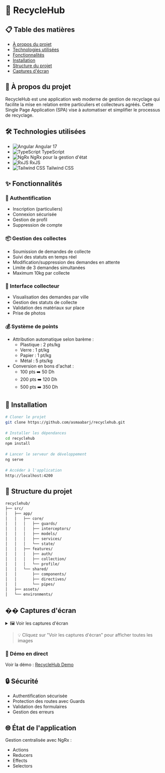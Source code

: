 # 🌱 RecycleHub

## 📋 Table des matières
- [À propos du projet](#-à-propos-du-projet)
- [Technologies utilisées](#-technologies-utilisées)
- [Fonctionnalités](#-fonctionnalités)
- [Installation](#-installation)
- [Structure du projet](#-structure-du-projet)
- [Captures d'écran](#-captures-décran)

## 🌟 À propos du projet
RecycleHub est une application web moderne de gestion de recyclage qui facilite la mise en relation entre particuliers et collecteurs agréés. Cette Single Page Application (SPA) vise à automatiser et simplifier le processus de recyclage.

## 🛠 Technologies utilisées
- ![Angular](https://img.shields.io/badge/Angular-DD0031?style=for-the-badge&logo=angular&logoColor=white) Angular 17
- ![TypeScript](https://img.shields.io/badge/TypeScript-007ACC?style=for-the-badge&logo=typescript&logoColor=white) TypeScript
- ![NgRx](https://img.shields.io/badge/NgRx-BA2BD2?style=for-the-badge&logo=redux&logoColor=white) NgRx pour la gestion d'état
- ![RxJS](https://img.shields.io/badge/RxJS-B7178C?style=for-the-badge&logo=reactivex&logoColor=white) RxJS
- ![Tailwind CSS](https://img.shields.io/badge/Tailwind_CSS-38B2AC?style=for-the-badge&logo=tailwind-css&logoColor=white) Tailwind CSS

## ✨ Fonctionnalités

### 👤 Authentification
- Inscription (particuliers)
- Connexion sécurisée
- Gestion de profil
- Suppression de compte

### 📦 Gestion des collectes
- Soumission de demandes de collecte
- Suivi des statuts en temps réel
- Modification/suppression des demandes en attente
- Limite de 3 demandes simultanées
- Maximum 10kg par collecte

### 🚛 Interface collecteur
- Visualisation des demandes par ville
- Gestion des statuts de collecte
- Validation des matériaux sur place
- Prise de photos

### 💰 Système de points
- Attribution automatique selon barème :
  - Plastique : 2 pts/kg
  - Verre : 1 pt/kg
  - Papier : 1 pt/kg
  - Métal : 5 pts/kg
- Conversion en bons d'achat :
  - 100 pts ➡️ 50 Dh
  - 200 pts ➡️ 120 Dh
  - 500 pts ➡️ 350 Dh

## 🚀 Installation
```bash
# Cloner le projet
git clone https://github.com/asmaabarj/recyclehub.git

# Installer les dépendances
cd recyclehub
npm install

# Lancer le serveur de développement
ng serve

# Accéder à l'application
http://localhost:4200
```

## 📁 Structure du projet
```
recyclehub/
├── src/
│   ├── app/
│   │   ├── core/
│   │   │   ├── guards/
│   │   │   ├── interceptors/
│   │   │   ├── models/
│   │   │   ├── services/
│   │   │   └── state/
│   │   ├── features/
│   │   │   ├── auth/
│   │   │   ├── collection/
│   │   │   └── profile/
│   │   └── shared/
│   │       ├── components/
│   │       ├── directives/
│   │       └── pipes/
│   ├── assets/
│   └── environments/
```

## �� Captures d'écran

<details>
<summary>🖼️ Voir les captures d'écran</summary>

### 🏠 Page d'accueil
<img src="image-1.png" alt="Page d'accueil" width="600"/>

### 🔐 Authentification
<div align="center">
  <img src="image-2.png" alt="Page de connexion" width="400"/>
  <img src="image-3.png" alt="Page d'inscription" width="400"/>
</div>

### 👤 Profil Utilisateur
<img src="image-4.png" alt="Page de profil" width="600"/>

### 📦 Gestion des Collectes
<div align="center">
  <table>
    <tr>
      <td><img src="image-5.png" alt="Liste des collectes" width="400"/></td>
      <td><img src="image-6.png" alt="Détails d'une collecte" width="400"/></td>
    </tr>
  </table>
</div>

### 💰 Système de Points
<img src="image-7.png" alt="Système de points et récompenses" width="600"/>

</details>

> 💡 Cliquez sur "Voir les captures d'écran" pour afficher toutes les images

### 🎥 Démo en direct
Voir la démo : [RecycleHub Demo](https://votre-lien-demo.com)

## 🔒 Sécurité
- Authentification sécurisée
- Protection des routes avec Guards
- Validation des formulaires
- Gestion des erreurs

## 🌐 État de l'application
Gestion centralisée avec NgRx :
- Actions
- Reducers
- Effects
- Selectors


